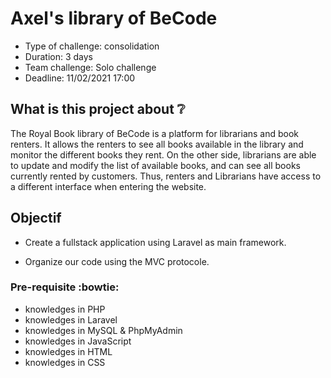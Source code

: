 # Axel's library of BeCode

- Type of challenge: consolidation
- Duration: 3 days
- Team challenge: Solo challenge
- Deadline: 11/02/2021 17:00

## What is this project about :grey_question:

The Royal Book library of BeCode is a platform for librarians and book renters. It allows the renters to see all books available in the library and monitor the different books they rent.
On the other side, librarians are able to update and modify the list of available books, and can see all books currently rented by customers. 
Thus, renters and Librarians have access to a different interface when entering the website.

## Objectif

- Create a fullstack application using Laravel as main framework.

- Organize our code using the MVC protocole.
  

### Pre-requisite :bowtie:

- knowledges in PHP
- knowledges in Laravel
- knowledges in MySQL & PhpMyAdmin
- knowledges in JavaScript
- knowledges in HTML
- knowledges in CSS